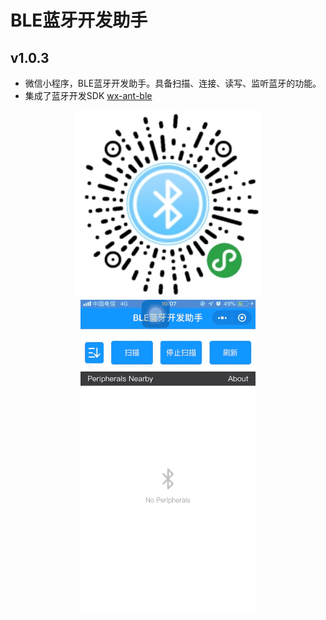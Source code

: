 # BLE蓝牙开发助手

## v1.0.3

- 微信小程序，BLE蓝牙开发助手。具备扫描、连接、读写、监听蓝牙的功能。
- 集成了蓝牙开发SDK [wx-ant-ble](https://github.com/zhaodahai/wx-ant-ble)

<center class="half">
<img src="/resource/QRcode.jpg" width="300" height="300" alt="BLE蓝牙开发助手二维码"><img src="/resource/powerpoint.gif" width="280" height="500" alt="BLE蓝牙开发助手演示">
</center>


